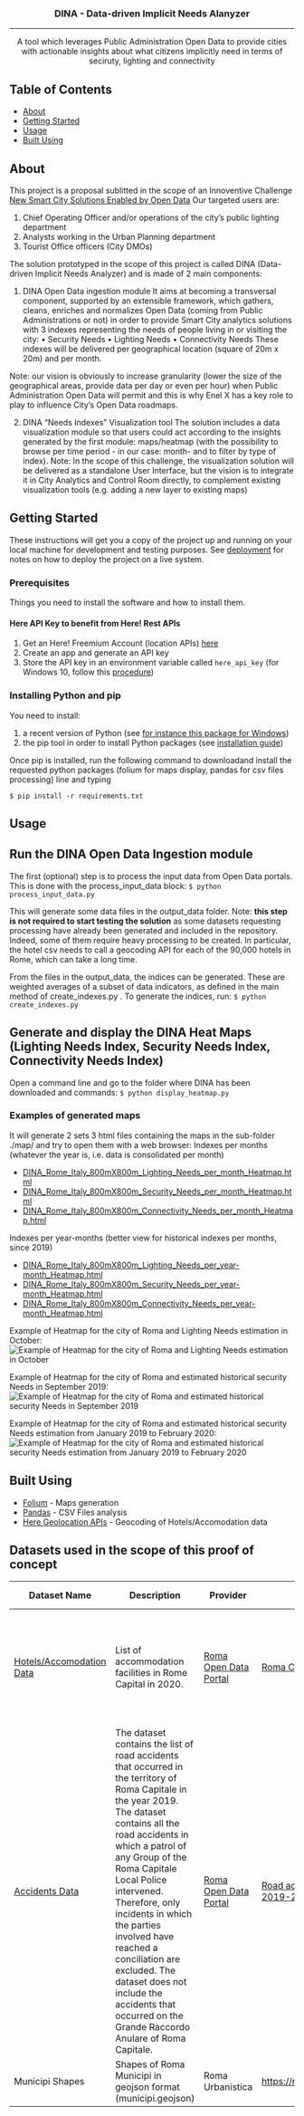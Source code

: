 
<h3 align="center">DINA - Data-driven Implicit Needs Alanyzer</h3>

---

<p align="center"> A tool which leverages Public Administration Open Data to provide cities with actionable insights about what citizens implicitly need in terms of seciruty, lighting and connectivity
    <br> 
</p>

##  Table of Contents

- [About](#about)
- [Getting Started](#getting_started)
- [Usage](#usage)
- [Built Using](#built_using)

##  About <a name = "about"></a>

This project is a proposal sublitted in the scope of an Innoventive Challenge [New Smart City Solutions Enabled by Open Data](https://openinnovability.enel.com/projects/New-smart-city-solutions-enabled-by-open-data)
Our targeted users are: 
1.	Chief Operating Officer and/or operations of the city’s public lighting department
2.	Analysts working in the Urban Planning department
3.	Tourist Office officers (City DMOs)

The solution prototyped in the scope of this project is called DINA (Data-driven Implicit Needs Analyzer) and is made of 2 main components:

1.	DINA Open Data ingestion module
It aims at becoming a transversal component, supported by an extensible framework, which gathers, cleans, enriches and normalizes Open Data (coming from Public Administrations or not) in order to provide Smart City analytics solutions with 3 indexes representing the needs of people living in or visiting the city: 
•	Security Needs
•	Lighting Needs
•	Connectivity Needs
These indexes will be delivered per geographical location (square of 20m x 20m) and per month.

Note: our vision is obviously to increase granularity (lower the size of the geographical areas, provide data per day or even per hour) when Public Administration Open Data will permit and this is why Enel X has a key role to play to influence City’s Open Data roadmaps.

2.	DINA “Needs Indexes” Visualization tool
The solution includes a data visualization module so that users could act according to the insights generated by the first module: maps/heatmap (with the possibility to browse per time period - in our case: month- and to filter by type of index). 
Note: In the scope of this challenge, the visualization solution will be delivered as a standalone User Interface, but the vision is to integrate it in City Analytics and Control Room directly, to complement existing visualization tools (e.g. adding a new layer to existing maps)


##  Getting Started <a name = "getting_started"></a>

These instructions will get you a copy of the project up and running on your local machine for development and testing purposes. See [deployment](#deployment) for notes on how to deploy the project on a live system.

### Prerequisites

Things you need to install the software and how to install them.

#### Here API Key to benefit from Here! Rest APIs
1. Get an Here! Freemium Account (location APIs) [here](https://developer.here.com/sign-up?create=Freemium-Basic&keepState=true&step=account)
2. Create an app and generate an API key
3. Store the API key in an environment variable called `here_api_key` (for Windows 10, follow this [procedure](https://www.onmsft.com/how-to/how-to-set-an-environment-variable-in-windows-10))


### Installing Python and pip


You need to install:
1. a recent version of Python (see [for instance this package for Windows](https://www.python.org/downloads/release/python-385/))
2. the pip tool in order to install Python packages (see [installation guide](https://www.liquidweb.com/kb/install-pip-windows/))

Once pip is installed, run the following command to downloadand install the requested python packages (folium for maps display, pandas for csv files processing)  line and typing

`$ pip install -r requirements.txt`



##  Usage <a name="usage"></a>

## Run the DINA Open Data Ingestion module

The first (optional) step is to process the input data from Open Data portals. This is done with the process_input_data block:
`$ python process_input_data.py`

This will generate some data files in the output_data folder. 
Note: **this step is not required to start testing the solution** as some datasets requesting processing have already been generated and included in the repository. Indeed, some of them require heavy processing to be created. In particular, the hotel csv needs to call a geocoding API for each of the 90,000 hotels in Rome, which can take a long time. 

From the files in the output_data, the indices can be generated. These are weighted averages of a subset of data indicators, as defined in the main method of create_indexes.py . To generate the indices, run:
`$ python create_indexes.py`


## Generate and display the DINA Heat Maps (Lighting Needs Index, Security Needs Index, Connectivity Needs Index)

Open a command line and go to the folder where DINA has been downloaded and commands:
`$ python display_heatmap.py`

### Examples of generated maps

It will generate 2 sets 3 html files containing the maps in the sub-folder ./map/ and try to open them with a web browser:
Indexes per months (whatever the year is, i.e. data is consolidated per month)
* [DINA_Rome_Italy_800mX800m_Lighting_Needs_per_month_Heatmap.html](./map/DINA_Rome_Italy_800mX800m_Lighting_Needs_per_month_Heatmap.html)
* [DINA_Rome_Italy_800mX800m_Security_Needs_per_month_Heatmap.html](./map/DINA_Rome_Italy_800mX800m_Security_Needs_per_month_Heatmap.html)
* [DINA_Rome_Italy_800mX800m_Connectivity_Needs_per_month_Heatmap.html](./map/DINA_Rome_Italy_800mX800m_Connectivity_Needs_per_month_Heatmap.html)

Indexes per year-months (better view for historical indexes per months, since 2019)
* [DINA_Rome_Italy_800mX800m_Lighting_Needs_per_year-month_Heatmap.html](./map/DINA_Rome_Italy_800mX800m_Lighting_Needs_per_year-month_Heatmap.html)
* [DINA_Rome_Italy_800mX800m_Security_Needs_per_year-month_Heatmap.html](./map/DINA_Rome_Italy_800mX800m_Security_Needs_per_year-month_Heatmap.html)
* [DINA_Rome_Italy_800mX800m_Connectivity_Needs_per_year-month_Heatmap.html](./map/DINA_Rome_Italy_800mX800m_Connectivity_Needs_per_year-month_Heatmap.html)



Example of Heatmap for the city of Roma and Lighting Needs estimation in October:
![Example of Heatmap for the city of Roma and Lighting Needs estimation in October](./documentation/DINA_HeatMap_Example_01.png)


Example of Heatmap for the city of Roma and estimated historical security Needs in September 2019:
![Example of Heatmap for the city of Roma and estimated historical security Needs in September 2019](./documentation/DINA_HeatMap_Example_02.png)


Example of Heatmap for the city of Roma and estimated historical security Needs estimation from January 2019 to February 2020:
![Example of Heatmap for the city of Roma and estimated historical security Needs estimation from January 2019 to February 2020](./documentation/DINA_HeatMap_Example_03.gif)



##  Built Using <a name = "built_using"></a>

- [Folium](https://python-visualization.github.io/folium/) - Maps generation
- [Pandas](https://pandas.pydata.org/) - CSV Files analysis
- [Here Geolocation APIs](https://developer.here.com/) - Geocoding of Hotels/Accomodation data


## Datasets used in the scope of this proof of concept

Dataset Name | Description | Provider | Resource | Period Covered | Comments
-------------|-------------|----------|----------|----------------|----------
[Hotels/Accomodation Data](./input_data/hotel_locations.csv) | List of accommodation facilities in Rome Capital in 2020.  | [Roma Open Data Portal](https://dati.comune.roma.it) | [Roma Capitale accommodation facilities in 2020](https://dati.comune.roma.it/catalog/dataset/d865) | 01/2020 | We assumed that number of accomodations did not change over time but an improvement will be to aggregate all months
[Accidents Data](./input_data/csv_incidenti_merge_20192020.csv) | The dataset contains the list of road accidents that occurred in the territory of Roma Capitale in the year 2019. The dataset contains all the road accidents in which a patrol of any Group of the Roma Capitale Local Police intervened. Therefore, only incidents in which the parties involved have reached a conciliation are excluded. The dataset does not include the accidents that occurred on the Grande Raccordo Anulare of Roma Capitale. | [Roma Open Data Portal](https://dati.comune.roma.it) | [Road accidents in the territory of Roma Capitale - Year 2019-2020](https://dati.comune.roma.it/catalog/dataset/d852) | 01-2019 - 12/2019, 01/2020 - 02/2020 | we merged monthly data files into 1 consolidated file
Municipi Shapes | Shapes of Roma Municipi in geojson format (municipi.geojson) | Roma Urbanistica | https://romaurbanistica.carto.com/tables/municipi/public | N/A | 

